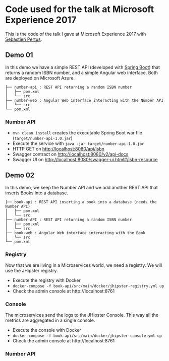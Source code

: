 # Code used for the talk at Microsoft Experience 2017

This is the code of the talk I gave at Microsoft Experience 2017 with [Sebastien Pertus](https://twitter.com/sebastienpertus).

## Demo 01

In this demo we have a simple REST API (developed with [Spring Boot](https://projects.spring.io/spring-boot/)) that returns a random ISBN number, and a simple Angular web interface. Both are deployed on Microsoft Azure.

```
├── number-api : REST API returning a random ISBN number
│   ├── pom.xml
│   └── src
├── number-web : Angular Web interface interacting with the Number API
│   └── src
└── pom.xml
```

### Number API

* `mvn clean install` creates the executable Spring Boot war file (`target/number-api-1.0.jar`)
* Execute the service with `java -jar target/number-api-1.0.jar`
* HTTP GET on [http://localhost:8080/api/isbn]()
* Swagger contract on [http://localhost:8080/v2/api-docs]()
* Swagger UI on [http://localhost:8080/swagger-ui.html#/isbn-resource]()

## Demo 02

In this demo, we keep the Number API and we add another REST API that inserts Books into a database. 

```
├── book-api : REST API inserting a book into a database (needs the Number API)
│   ├── pom.xml
│   └── src
├── number-API : REST API returning a random ISBN number
│   ├── pom.xml
│   └── src
├── book-web : Angular Web interface interacting with the Book
│   └── src
└── pom.xml
```

### Registry

Now that we are living in a Microservices world, we need a registry. We will use the JHipster registry.

* Execute the registry with Docker
* `docker-compose -f book-api/src/main/docker/jhipster-registry.yml up`
* Check the admin console at http://localhost:8761

### Console

The microservices send the logs to the JHipster Console. This way all the metrics are aggregated in a single console.

* Execute the console with Docker
* `docker-compose -f book-api/src/main/docker/jhipster-console.yml up`
* Check the admin console at http://localhost:8761


### Number API
